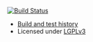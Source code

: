 
[![Build Status](https://travis-ci.org/rbast/pytest-demo.svg?branch=master)](https://travis-ci.org/rbast/pytest-demo/builds)

- [Build and test history](https://travis-ci.org/rbast/pytest-demo/builds)
- Licensed under [LGPLv3](../master/LICENSE)
